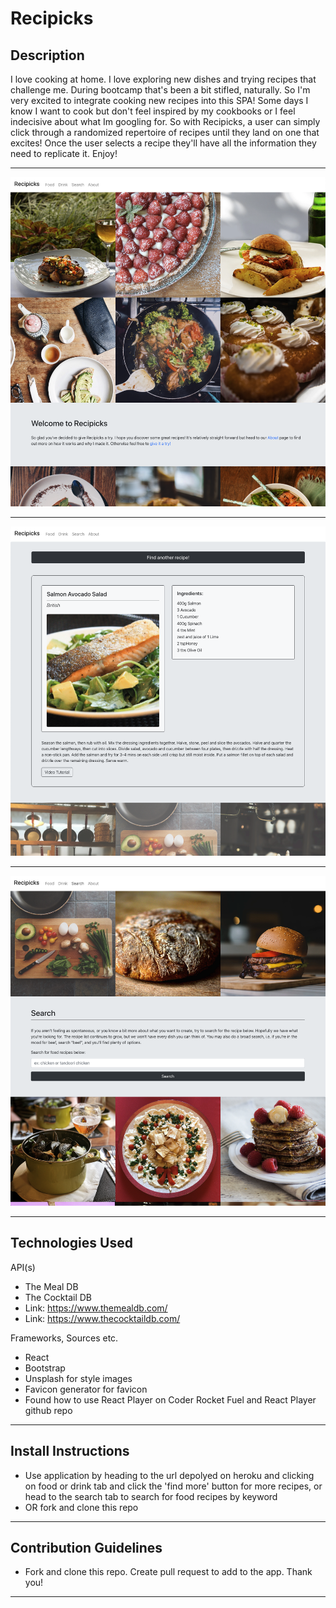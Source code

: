 # Recipicks

## Description

I love cooking at home. I love exploring new dishes and trying recipes that challenge me. During bootcamp that's been a bit stifled, naturally. So I'm very excited to integrate cooking new recipes into this SPA! Some days I know I want to cook but don't feel inspired by my cookbooks or I feel indecisive about what Im googling for. So with Recipicks, a user can simply click through a randomized repertoire of recipes until they land on one that excites! Once the user selects a recipe they'll have all the information they need to replicate it. Enjoy!

---
![Homepage](images/home.png)

---
![Random food recipe](images/randomFood.png)

---
![search feature](images/search.png)

---

## Technologies Used

API(s)
- The Meal DB
- The Cocktail DB
- Link: https://www.themealdb.com/
- Link: https://www.thecocktaildb.com/

Frameworks, Sources etc.
- React
- Bootstrap
- Unsplash for style images
- Favicon generator for favicon
- Found how to use React Player on Coder Rocket Fuel and React Player github repo

---

## Install Instructions
- Use application by heading to the url depolyed on heroku and clicking on food or drink tab and click the 'find more' button for more recipes, or head to the search tab to search for food recipes by keyword
- OR fork and clone this repo
---

## Contribution Guidelines

- Fork and clone this repo. Create pull request to add to the app. Thank you!
---
